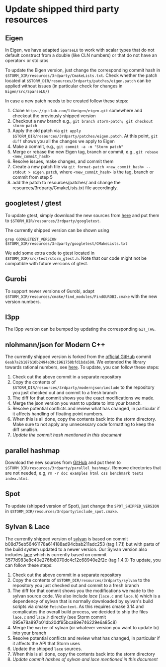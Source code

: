 # Update shipped third party resources


## Eigen

In Eigen, we have adapted `SparseLU` to work with scalar types that do not default construct from a double (like CLN numbers) or that do not have an operator< or std::abs

To update the Eigen version, just change the corresponding commit hash in `$STORM_DIR/resources/3rdparty/CmakeLists.txt`.
Check whether the patch located at `$STORM_DIR/resources/3rdparty/patches/eigen.patch` can be applied without issues (in particular check for changes in `Eigen/src/SparseLU/`)

In case a new patch needs to be created follow these steps:

1. Clone `https://gitlab.com/libeigen/eigen.git` somewhere and checkout the previously shipped version
2. Checkout a new branch e.g., `git branch storm-patch; git checkout storm-patch`
3. Apply the old patch via `git apply $STORM_DIR/resources/3rdparty/patches/eigen.patch`. At this point, `git diff` shows you all the changes we apply to Eigen
4. Make a commit, e.g., `git commit -a -m "Storm patch"`
5. Merge or rebase the new Eigen tag, branch or commit, e.g., `git rebase <new_commit_hash>`
6. Resolve issues, make changes, and commit them
7. Create a new patch file via `git format-patch <new_commit_hash> --stdout > eigen.patch`, where `<new_commit_hash>` is the tag, branch or commit from step 5
8. add the patch to resources/patches/ and change the resources/3rdparty/CmakeLists.txt file accordingly.


## googletest / gtest

To update gtest, simply download the new sources from [here](https://github.com/google/googletest/releases) and put them to `$STORM_DIR/resources/3rdparty/googletest`.

The currently shipped version can be shown using

```console
grep GOOGLETEST_VERSION $STORM_DIR/resources/3rdparty/googletest/CMakeLists.txt
```

We add some extra code to gtest located in `$STORM_DIR/src/test/storm_gtest.h`. Note that our code might not be compatible with future versions of gtest.


## Gurobi

To support newer versions of Gurobi, adapt `$STORM_DIR/resources/cmake/find_modules/FindGUROBI.cmake` with the new version numbers.


## l3pp

The l3pp version can be bumped by updating the corresponding `GIT_TAG`.


## nlohmann/json for Modern C++

The currently shipped version is forked from the [official GitHub](https://github.com/nlohmann/json) commit `6eab7a2b187b10b2494e39c1961750bfd1bda500`.
We extended the library towards rational numbers, see [here](../resources/3rdparty/modernjson/README_STORM.md).
To update, you can follow these steps:

1. Check out the above commit in a separate repository
2. Copy the contents of `$STORM_DIR/resources/3rdparty/modernjson/include` to the repository you just checked out and commit to a fresh branch
3. The diff for that commit shows you the exact modifications we made.
4. Merge the json version you want to update to into your branch.
5. Resolve potential conflicts and review what has changed, in particular if it affects handling of floating point numbers.
6. When this is all done, copy the contents back into the storm directory. Make sure to not apply any unnecessary code formatting to keep the diff smallish.
7. *Update the commit hash mentioned in this document*


## parallel hashmap

Download the new sources from [GitHub](https://github.com/greg7mdp/parallel-hashmap) and put them to `$STORM_DIR/resources/3rdparty/parallel_hashmap/`.
Remove directories that are not needed, e.g, `rm -r doc examples html css benchmark tests index.html`.


## Spot

To update (shipped version of Spot), just change the `SPOT_SHIPPED_VERSION` in `$STORM_DIR/resources/3rdparty/include_spot.cmake`.


## Sylvan & Lace

The currently shipped version of [sylvan](https://github.com/trolando/sylvan) is based on commit b08d75eb56461178a614188ad94cbab211adc253 (tag 1.7.1) but with parts of the build system updated to a newer version.
Our Sylvan version also includes [lace](https://github.com/trolando/lace) which is currently based on commit 3577d983e8c40e276fb8070dc4c12c68940e2f2c (tag 1.4.0)
To update, you can follow these steps:

1. Check out the above commit in a separate repository
2. Copy the contents of `$STORM_DIR/resources/3rdparty/sylvan` to the repository you just checked out and commit to a fresh branch
3. The diff for that commit shows you the modifications we made to the sylvan source code. 
   We also include *lace* (`lace.c` and `lace.h`) which is a dependency of sylvan that is normally downloaded by sylvan's build scripts via cmake `FetchContent`.
   As this requires cmake 3.14 and complicates the overall build process, we decided to ship the files `lace.c` and `lace.h` directly (see Storm commit 095e78a897b01db20df95bca89e746229e6a85c8)
4. Merge the `master` of sylvan (or whatever version you want to update to) into your branch
5. Resolve potential conflicts and review what has changed, in particular if it affects the API that Storm uses
6. Update the shipped `lace` sources.
7. When this is all done, copy the contents back into the storm directory
8. *Update commit hashes of sylvan and lace mentioned in this document* 
